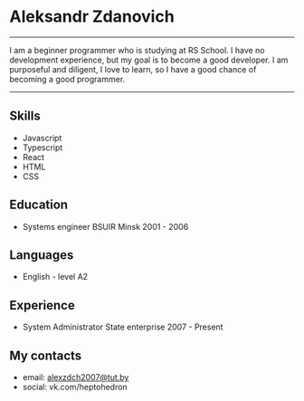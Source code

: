 # Aleksandr Zdanovich
***
I am a beginner programmer who is studying at RS School. I have no development experience, but my goal is to become a good developer.
I am purposeful and diligent, I love to learn, so I have a good chance of becoming a good programmer.
***
## Skills
* Javascript
* Typescript
* React
* HTML
* CSS
## Education
* Systems engineer BSUIR Minsk
  2001 - 2006
## Languages
* English - level A2
## Experience
* System Administrator
  State enterprise 2007 - Present
## My contacts
* email: alexzdch2007@tut.by
* social: vk.com/heptohedron
